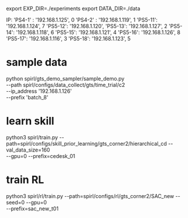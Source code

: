 


export EXP_DIR=./experiments
export DATA_DIR=./data

IP:
'PS4-1' : '192.168.1.125',   0
'PS4-2' : '192.168.1.119',   1
'PS5-11': '192.168.1.124',   7
'PS5-12': '192.168.1.120',
'PS5-13': '192.168.1.127',   2
'PS5-14': '192.168.1.118',   6
'PS5-15': '192.168.1.121',   4
'PS5-16': '192.168.1.126',   8
'PS5-17': '192.168.1.116',   3
'PS5-18': '192.168.1.123',   5


# sample data
python spirl/gts_demo_sampler/sample_demo.py \
    --path spirl/configs/data_collect/gts/time_trial/c2 \
    --ip_address '192.168.1.126' \
    --prefix 'batch_8'



# learn skill

python3 spirl/train.py --path=spirl/configs/skill_prior_learning/gts_corner2/hierarchical_cd --val_data_size=160 \
--gpu=0 --prefix=cedesk_01


# train RL
python3 spirl/rl/train.py --path=spirl/configs/rl/gts_corner2/SAC_new --seed=0 --gpu=0 \
--prefix=sac_new_t01